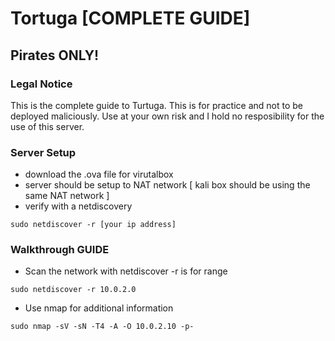 # Tortuga [COMPLETE GUIDE]
## Pirates ONLY!

### Legal Notice
This is the complete guide to Turtuga. This is for practice and not to be deployed maliciously. Use at your own risk and I hold no resposibility for the use of this server.

### Server Setup
- download the .ova file for virutalbox
- server should be setup to NAT network [ kali box should be using the same NAT network ]
- verify with a netdiscovery     
```
sudo netdiscover -r [your ip address]
```

### Walkthrough GUIDE
- Scan the network with netdiscover -r is for range
```
sudo netdiscover -r 10.0.2.0
```
- Use nmap for additional information 
```
sudo nmap -sV -sN -T4 -A -O 10.0.2.10 -p-
```